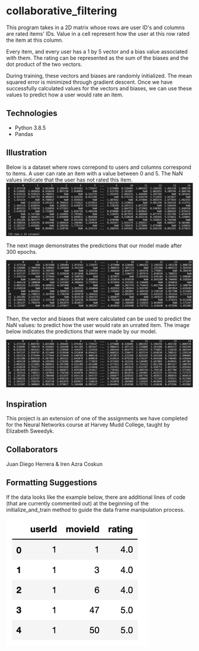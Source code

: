 # collaborative_filtering

This program takes in a 2D matrix whose rows are user ID's and columns are rated items' IDs. Value in a cell represent how the user at this row rated the item at this column. 

Every item, and every user has a 1 by 5 vector and a bias value  associated with them. The rating can be represented as the sum of the biases and the dot product of the two vectors. 

During training, these vectors and biases are randomly initialized. The mean squared error is minimized through gradient descent. Once we have successfully calculated values for the vectors and biases, we can use these values to predict how a user would rate an item. 

## Technologies

- Python 3.8.5
- Pandas

## Illustration

Below is a dataset where rows correpond to users and columns correspond to items. A user can rate an item with a value between 0 and 5. The NaN values indicate that the user has not rated this item. 
![](images/a.png)

The next image demonstrates the predictions that our model made after 300 epochs. 

![](images/b.png)

Then, the vector and biases that were calculated can be used to predict the NaN values: to predict how the user would rate an unrated item. The image below indicates the predictions that were made by our model.

![](images/c.png)


## Inspiration

This project is an extension of one of the assignments we have completed for the Neural Networks course at Harvey Mudd College, taught by Elizabeth Sweedyk.

## Collaborators
Juan Diego Herrera & Iren Azra Coskun


## Formatting Suggestions

If the data looks like the example below, there are additional lines of code (that are currently commented out) at the beginning of the initialize_and_train method to guide the data frame manipulation process.

![](images/d.png)

